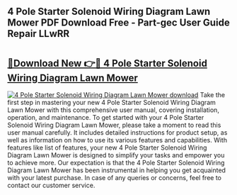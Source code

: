 ## 4 Pole Starter Solenoid Wiring Diagram Lawn Mower PDF Download Free - Part-gec User Guide Repair LLwRR

# <h2><a href="http://dfro7v.blite.top/?on=4+Pole+Starter+Solenoid+Wiring+Diagram+Lawn+Mower">🔗Download New 👉🔴 4 Pole Starter Solenoid Wiring Diagram Lawn Mower</a></h2>

[![4 Pole Starter Solenoid Wiring Diagram Lawn Mower download](https://i.imgur.com/lujVjoI.png)](http://dfro7v.blite.top/?on=4+Pole+Starter+Solenoid+Wiring+Diagram+Lawn+Mower)
Take the first step in mastering your new 4 Pole Starter Solenoid Wiring Diagram Lawn Mower with this comprehensive user manual, covering installation, operation, and maintenance. To get started with your 4 Pole Starter Solenoid Wiring Diagram Lawn Mower, please take a moment to read this user manual carefully. It includes detailed instructions for product setup, as well as information on how to use its various features and capabilities. With features like list of features, your new 4 Pole Starter Solenoid Wiring Diagram Lawn Mower is designed to simplify your tasks and empower you to achieve more. Our expectation is that the 4 Pole Starter Solenoid Wiring Diagram Lawn Mower has been instrumental in helping you get acquainted with your latest purchase. In case of any queries or concerns, feel free to contact our customer service.
